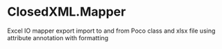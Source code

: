 # ClosedXML.Mapper
Excel IO mapper export import to and from Poco class and xlsx file using attribute annotation with formatting

